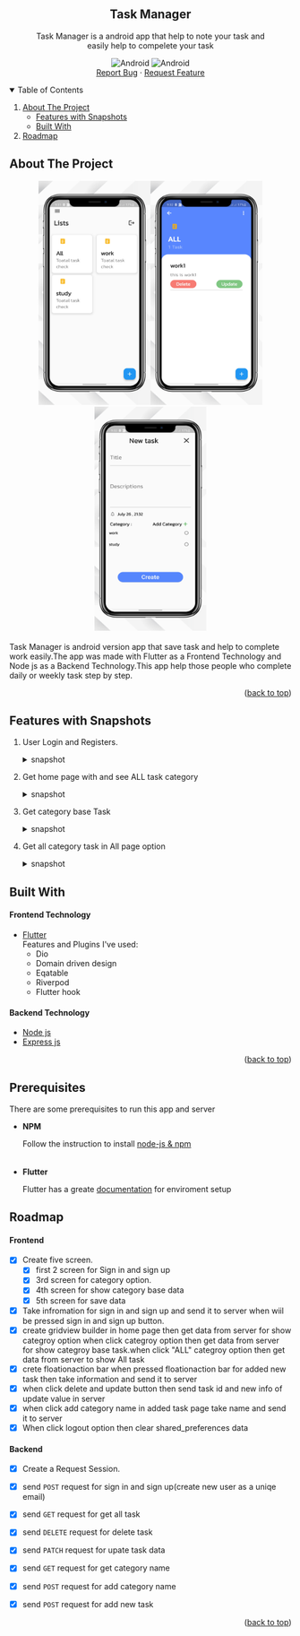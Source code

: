 
<div id="top"></div>
<!-- PROJECT LOGO -->
<br />
<div align="center">

  <!-- <a href="https://github.com/OmarFaruk-0x01/Education-Board-Result" >
    <img src="Frontend/android/app/src/main/res/mipmap-xxxhdpi/ic_launcher.png" alt="Logo" width="130" height="130">
  </a> -->



## **Task Manager**
  <p align="center">
    Task Manager is a android app that help to note your task and<br>easily help to compelete your task 
    <br />
    <div>
  <img src="https://img.shields.io/badge/Android-3DDC84?style=for-the-badge&logo=android&logoColor=white" alt="Android" width="130" height="40" >
      <img src="https://img.shields.io/badge/iOS-000000?style=for-the-badge&logo=ios&logoColor=white" alt="Android" width="130" height="40" >
</div>
    <a href="https://github.com/RootHex200/Fullstack-taskmanager/issues">Report Bug</a>
    ·
    <a href="https://github.com/RootHex200/Fullstack-taskmanager/issues">Request Feature</a>
  </p>

</div>



<!-- TABLE OF CONTENTS -->
<details open >
  <summary style="cursor: pointer;">Table of Contents</summary>
  <ol>
    <li>
      <a href="#about-the-project">About The Project</a>
      <ul>
        <li><a href="#features-with-snapshots">Features with Snapshots</a></li>
        <li><a href="#built-with">Built With</a></li>
      </ul>
    <li><a href="#roadmap">Roadmap</a></li>
   
  </ol>
</details>



<!-- ABOUT THE PROJECT -->
## About The Project
<div align="center">
<img src="https://github.com/RootHex200/RootHex200/blob/main/screen_3.png" width="200" height="400"><img src="https://github.com/RootHex200/RootHex200/blob/main/screen_2.png" width="200" height="400"><img src="https://github.com/RootHex200/RootHex200/blob/main/screen_1.png" width="200" height="400">
</div><br>
Task Manager is android version app that save task and help to complete work easily.The app was made with Flutter as a Frontend Technology and Node js as a Backend Technology.This app help those people who complete daily or weekly task step by step.

<p align="right">(<a href="#top">back to top</a>)</p>

## Features with Snapshots
1. User Login and Registers.
   <details ><summary>snapshot</summary>

   
    <img src="1st.jpg" width="200" height="400" /> <img src="2nd.jpg" width="200" height="400" />

   </details>
2. Get home page with and see ALL task category
   <details ><summary>snapshot</summary>

    <img src="3rd.jpg" width="200" height="400" /> 
   </details>
3. Get category base Task 
   <details ><summary>snapshot</summary>

   <img src="5th.jpg" width="200" height="400" />  <img src="6th.jpg" width="200" height="400" />

   </details>
4. Get all category  task in All page option
   <details ><summary>snapshot</summary>

   <img src="4th.jpg" width="200" height="400" />

   </details>
## Built With 
#### Frontend Technology  
* [Flutter](https://flutter.dev/?gclsrc=ds&gclsrc=ds) <br>
Features and Plugins I've used: 
   - Dio
   - Domain driven design
   - Eqatable
   - Riverpod
   - Flutter hook
#### Backend Technology  
* [Node js](https://nodejs.org/en/) 
* [Express js](https://expressjs.com/)


<p align="right">(<a href="#top">back to top</a>)</p>


## Prerequisites
There are some prerequisites to run this app and server

* **NPM**
  
  Follow the instruction to install [node-js & npm](https://nodejs.org/de/download/package-manager/)
######
* **Flutter**

  Flutter has a greate [documentation](https://docs.flutter.dev/get-started/install) for enviroment setup 


## Roadmap
#### Frontend
- [x] Create five screen. 
  - [x] first 2 screen for Sign in and sign up 
  - [x] 3rd screen for category option.
  - [x] 4th screen for show category base data
  - [x] 5th screen for save data
- [x] Take infromation for sign in and sign up and send it to server when wiil be pressed sign in and sign up button.
- [x] create gridview builder in home page then  get data from server for show categroy option when click categroy option then get data from server for show categroy base task.when click "ALL" categroy option then get data from server to show All task 
- [x] crete floationaction bar when pressed floationaction bar for added new task then take information and send it to server
- [x] when click delete and update button then send task id and new info of update value in server
- [x] when click add category name in added task page  take name and send it to server
- [x] When click logout option then clear shared_preferences data
#### Backend
- [x] Create a Request Session.
- [x] send `POST` request for sign in and sign up(create new user as a uniqe email)
- [x] send `GET` request for get all task
- [x] send `DELETE` request for delete task 
- [x] send `PATCH` request for upate task data
- [x] send  `GET` request for get category name
- [x] send `POST` request for add category name
- [x] send `POST` request for add new task





<p align="right">(<a href="#top">back to top</a>)</p>
